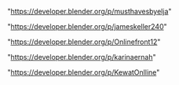 "https://developer.blender.org/p/musthavesbyelja"

"https://developer.blender.org/p/jameskeller240"

"https://developer.blender.org/p/Onlinefront12"

"https://developer.blender.org/p/karinaernah"

"https://developer.blender.org/p/KewatOnlline"

 
 
